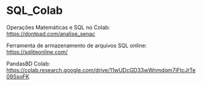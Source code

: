 # SQL_Colab

Operações Matemáticas e SQL no Colab: https://dontpad.com/analise_senac

Ferramenta de armazenamento de arquivos SQL online: https://sqliteonline.com/

PandasBD Colab: https://colab.research.google.com/drive/11wUDcGD33wWnmdqm7iFtcJrTe09SsoFK
